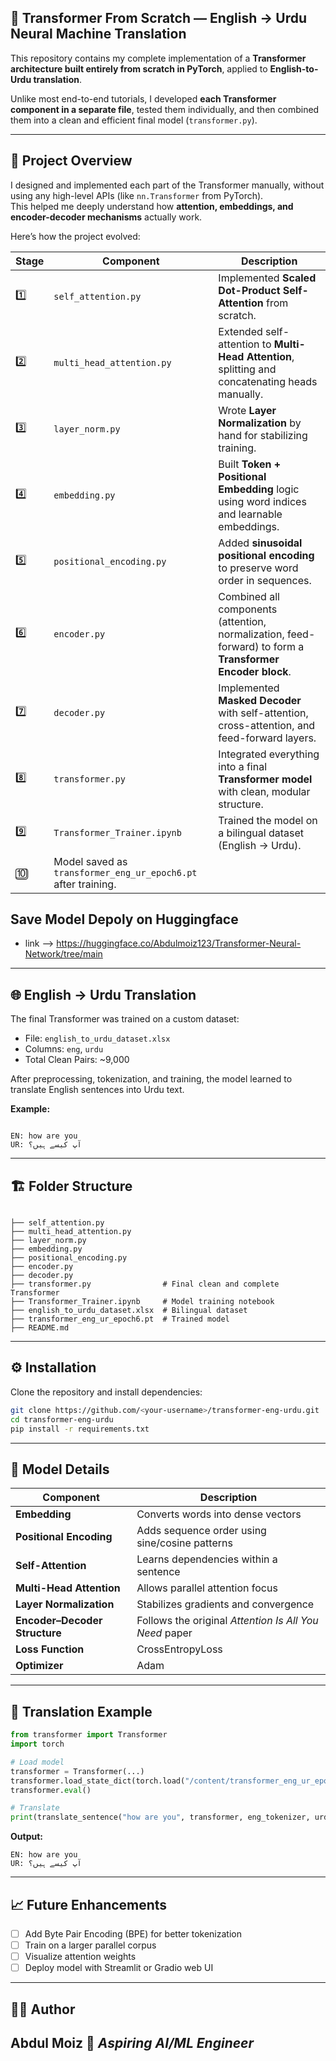 ## 🧠 Transformer From Scratch — English → Urdu Neural Machine Translation

This repository contains my complete implementation of a **Transformer architecture built entirely from scratch in PyTorch**, applied to **English-to-Urdu translation**.

Unlike most end-to-end tutorials, I developed **each Transformer component in a separate file**, tested them individually, and then combined them into a clean and efficient final model (`transformer.py`).

---

## 🧩 Project Overview

I designed and implemented each part of the Transformer manually, without using any high-level APIs (like `nn.Transformer` from PyTorch).  
This helped me deeply understand how **attention, embeddings, and encoder-decoder mechanisms** actually work.

Here’s how the project evolved:

| Stage | Component | Description |
|--------|------------|-------------|
| 1️⃣ | `self_attention.py` | Implemented **Scaled Dot-Product Self-Attention** from scratch. |
| 2️⃣ | `multi_head_attention.py` | Extended self-attention to **Multi-Head Attention**, splitting and concatenating heads manually. |
| 3️⃣ | `layer_norm.py` | Wrote **Layer Normalization** by hand for stabilizing training. |
| 4️⃣ | `embedding.py` | Built **Token + Positional Embedding** logic using word indices and learnable embeddings. |
| 5️⃣ | `positional_encoding.py` | Added **sinusoidal positional encoding** to preserve word order in sequences. |
| 6️⃣ | `encoder.py` | Combined all components (attention, normalization, feed-forward) to form a **Transformer Encoder block**. |
| 7️⃣ | `decoder.py` | Implemented **Masked Decoder** with self-attention, cross-attention, and feed-forward layers. |
| 8️⃣ | `transformer.py` | Integrated everything into a final **Transformer model** with clean, modular structure. |
| 9️⃣ | `Transformer_Trainer.ipynb` | Trained the model on a bilingual dataset (English → Urdu). |
| 🔟 | Model saved as `transformer_eng_ur_epoch6.pt` after training. |

## Save Model Depoly on Huggingface
- link --> https://huggingface.co/Abdulmoiz123/Transformer-Neural-Network/tree/main
---

## 🌐 English → Urdu Translation

The final Transformer was trained on a custom dataset:
- File: `english_to_urdu_dataset.xlsx`
- Columns: `eng`, `urdu`
- Total Clean Pairs: ~9,000

After preprocessing, tokenization, and training, the model learned to translate English sentences into Urdu text.

**Example:**
```

EN: how are you
UR: آپ کیسے ہیں؟

```

---

## 🏗️ Folder Structure

```

├── self_attention.py
├── multi_head_attention.py
├── layer_norm.py
├── embedding.py
├── positional_encoding.py
├── encoder.py
├── decoder.py
├── transformer.py                # Final clean and complete Transformer
├── Transformer_Trainer.ipynb     # Model training notebook
├── english_to_urdu_dataset.xlsx  # Bilingual dataset
├── transformer_eng_ur_epoch6.pt  # Trained model
├── README.md

````

---

## ⚙️ Installation

Clone the repository and install dependencies:

```bash
git clone https://github.com/<your-username>/transformer-eng-urdu.git
cd transformer-eng-urdu
pip install -r requirements.txt
````

---

## 🧠 Model Details

| Component                     | Description                                            |
| ----------------------------- | ------------------------------------------------------ |
| **Embedding**                 | Converts words into dense vectors                      |
| **Positional Encoding**       | Adds sequence order using sine/cosine patterns         |
| **Self-Attention**            | Learns dependencies within a sentence                  |
| **Multi-Head Attention**      | Allows parallel attention focus                        |
| **Layer Normalization**       | Stabilizes gradients and convergence                   |
| **Encoder–Decoder Structure** | Follows the original *Attention Is All You Need* paper |
| **Loss Function**             | CrossEntropyLoss                                       |
| **Optimizer**                 | Adam                                                   |

---

## 💬 Translation Example

```python
from transformer import Transformer
import torch

# Load model
transformer = Transformer(...)
transformer.load_state_dict(torch.load("/content/transformer_eng_ur_epoch6.pt"))
transformer.eval()

# Translate
print(translate_sentence("how are you", transformer, eng_tokenizer, urdu_tokenizer, index_to_urdu, device="cuda"))
```

**Output:**

```
EN: how are you
UR: آپ کیسے ہیں؟
```

---

## 📈 Future Enhancements

* [ ] Add Byte Pair Encoding (BPE) for better tokenization
* [ ] Train on a larger parallel corpus
* [ ] Visualize attention weights
* [ ] Deploy model with Streamlit or Gradio web UI

---

## 👨‍💻 Author

**Abdul Moiz**
🎯 *Aspiring AI/ML Engineer*
---

